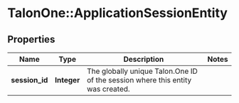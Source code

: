 # TalonOne::ApplicationSessionEntity

## Properties
Name | Type | Description | Notes
------------ | ------------- | ------------- | -------------
**session_id** | **Integer** | The globally unique Talon.One ID of the session where this entity was created. | 


